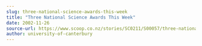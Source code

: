 ```yaml
---
slug: three-national-science-awards-this-week
title: "Three National Science Awards This Week"
date: 2002-11-26
source-url: https://www.scoop.co.nz/stories/SC0211/S00057/three-national-science-awards-this-week.htm
author: university-of-canterbury
---
```

